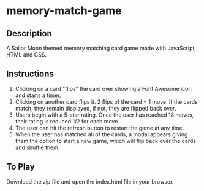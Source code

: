 # memory-match-game

## Description

A Sailor Moon themed memory matching card game made with JavaScript, HTML and CSS.

## Instructions

1. Clicking on a card "flips" the card over showing a Font Awesome icon and starts a timer.
2. Clicking on another card flips it. 2 flips of the card = 1 move. If the cards match, they remain displayed, if not, they are flipped back over.
3. Users begin with a 5-star rating. Once the user has reached 18 moves, their rating is reduced 1/2 for each move.
4. The user can hit the refresh button to restart the game at any time.
5. When the user has matched all of the cards, a modal appears giving them the option to start a new game, which will flip back over the cards and shuffle them. 

## To Play

Download the zip file and open the index.html file in your browser.